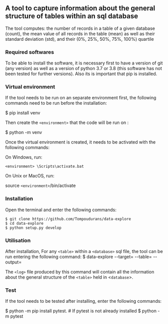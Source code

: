 ## A tool to capture information about the general structure of tables within an sql database

The tool computes:
the number of records in a table of a given database (count), the mean value of all records in the table (mean) as well as their standard deviation (std), and their (0%, 25%, 50%, 75%, 100%) quartile

### Required softwares

To be able to install the software, it is necessary first to have a version of git (any version)
as well as a version of python 3.7 or 3.8 (this software has not been tested for further versions).
Also its is important that pip is installed.

### Virtual environment

If the tool needs to be run on an separate environment first, the following commands need to be run before the installation:

$ pip install venv

Then create the `<environment>` that the code will be run on :

$ python -m venv <environment>

Once the virtual environment is created, it needs to be activated with the following commands:

On Windows, run:

`<environment> \Scripts\activate.bat`

On Unix or MacOS, run:

source `<environment>`/bin/activate

### Installation

Open the terminal and enter the following commands:

    $ git clone https://github.com/Tompoudurans/data-explore
    $ cd data-explore
    $ python setup.py develop

### Utilisation

After installation,
For any `<table>` within a `<database>` sql file, the tool can be run entering the following command:
    $ data-explore --target=<database> --table=<table> --output=<log>

The `<log>` file  produced by this command will contain all the information about the general structure of the `<table>` held in <`database`>.

### Test

If the tool needs to be tested after installing, enter the following commands:

  $  python -m pip install pytest. # If pytest is not already installed
  $  python -m pytest
